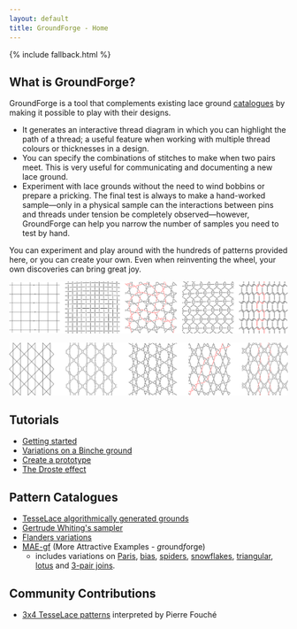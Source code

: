 ```yaml
---
layout: default
title: GroundForge - Home
---
```


{% include fallback.html %}

What is GroundForge?
--------------------

GroundForge is a tool that complements existing lace ground [catalogues](#pattern-catalogues) by making it possible to play with their designs. 
* It generates an interactive thread diagram in which you can highlight the path of a thread; a useful feature when working with multiple thread colours or thicknesses in a design.  
* You can specify the combinations of stitches to make when two pairs meet.  This is very useful for communicating and documenting a new lace ground.
* Experiment with lace grounds without the need to wind bobbins or prepare a pricking. The final test is always to make a hand-worked sample&mdash;only in a physical sample can the interactions between pins and threads under tension be completely observed&mdash;however, GroundForge can help you narrow the number of samples you need to test by hand.

You can experiment and play around with the hundreds of patterns provided here, or you can create your own.  Even when reinventing the wheel, your own discoveries can bring great joy.

![](help/images/weaving.png)

![](help/images/paris.png)

Tutorials
---------
* [Getting started](help)
* [Variations on a Binche ground](help/Binche)
* [Create a prototype](help/Advanced)
* [The Droste effect](help/Droste-effect)

Pattern Catalogues
-----------------
* [TesseLace algorithmically generated grounds](https://d-bl.github.io/tesselace-to-gf)
* [Gertrude Whiting's sampler](https://d-bl.github.io/gw-lace-to-gf)
* [Flanders variations](https://maetempels.github.io/MAE-gf/docs/flanders)
* [MAE-gf](https://maetempels.github.io/MAE-gf/) (More Attractive Examples - *g*round*f*orge)
  * includes variations on [Paris](https://maetempels.github.io/MAE-gf/docs/paris), [bias](https://maetempels.github.io/MAE-gf/docs/bias), [spiders](https://maetempels.github.io/MAE-gf/docs/spiders), [snowflakes](https://maetempels.github.io/MAE-gf/docs/snowflakes), [triangular](https://maetempels.github.io/MAE-gf/docs/tria), [lotus](https://maetempels.github.io/MAE-gf/docs/lotus) and [3-pair joins](https://maetempels.github.io/MAE-gf/docs/misca#3-paired-join).


Community Contributions
-----------------------
* [3x4 TesseLace patterns](https://github.com/veronika/tesselace-to-gf/blob/e21c823/docs/fouche_3x4.md) interpreted by Pierre Fouch&#233;